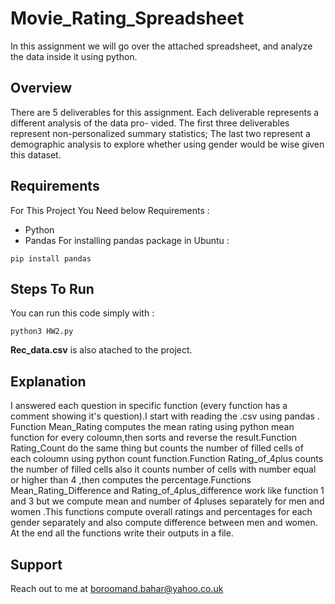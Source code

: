 # Movie_Rating_Spreadsheet
In this assignment we will go over the attached spreadsheet, and analyze the data inside it using python.

## Overview
There are 5 deliverables for this assignment. Each deliverable represents a different analysis of the data pro-
vided. The first three deliverables represent non-personalized summary statistics; The last two represent a
demographic analysis to explore whether using gender would be wise given this dataset.


## Requirements
For This Project You Need below Requirements :

 - Python
 - Pandas
For installing pandas package in Ubuntu :
```
pip install pandas
```

## Steps To Run 
You can run this code simply with :
```
python3 HW2.py
```
**Rec_data.csv** is also atached to the project.

## Explanation 
I answered each question in specific function (every function has a comment showing it's question).I start with reading the .csv using pandas . Function Mean_Rating computes the mean rating using python mean function for every coloumn,then sorts and reverse the result.Function Rating_Count do the same thing but counts the number of filled cells of each coloumn using python count function.Function Rating_of_4plus counts the number of filled cells also it counts number of cells with number equal or higher than 4 ,then computes the percentage.Functions Mean_Rating_Difference and Rating_of_4plus_difference work like function 1 and 3 but we compute mean and number of 4pluses separately for men and women .This functions compute overall ratings and percentages for each gender separately and also compute difference between men and women.
At the end all the functions write their outputs in a file.

## Support
Reach out to me at boroomand.bahar@yahoo.co.uk
